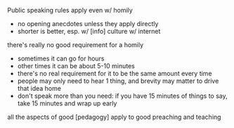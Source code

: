 
Public speaking rules apply even w/ homily
- no opening anecdotes unless they apply directly
- shorter is better, esp. w/ [info] culture w/ internet

there's really no good requirement for a homily
- sometimes it can go for hours
- other times it can be about 5-10 minutes
- there's no real requirement for it to be the same amount every time
- people may only need to hear 1 thing, and brevity may matter to drive that idea home
- don't speak more than you need: if you have 15 minutes of things to say, take 15 minutes and wrap up early

all the aspects of good [pedagogy] apply to good preaching and teaching
